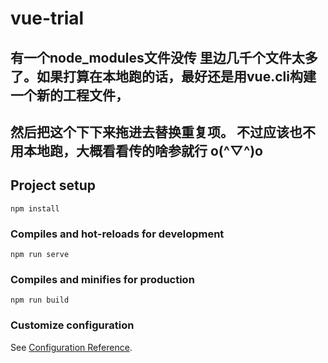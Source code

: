 # vue-trial

## 有一个node_modules文件没传 里边几千个文件太多了。如果打算在本地跑的话，最好还是用vue.cli构建一个新的工程文件，
## 然后把这个下下来拖进去替换重复项。 不过应该也不用本地跑，大概看看传的啥参就行 o(^▽^)o


## Project setup
```
npm install
```

### Compiles and hot-reloads for development
```
npm run serve
```

### Compiles and minifies for production
```
npm run build
```

### Customize configuration
See [Configuration Reference](https://cli.vuejs.org/config/).
